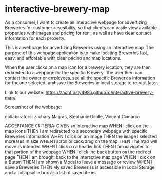 # interactive-brewery-map
As a consumer, I want to create an interactive webpage for advertizing Breweries for customer acsesibility, so that clients can easily view available properties with images and pricing for rent, as well as have clear contact information for each property. 

This is a webpage for advertizing Breweries using an interactive map, The purpose of this webpage application is to make locating Breweries fast, easy, and affordable with clear pricing and map locations. 

When the user clicks on a map icon for a brewery location, they are then redirected to a webpage for the specific Brewery. The user then can contact the owner or employees, see all the specific Breweries information for the one selected, and save the Breweries in local storage to re-visit later. 

Link to our website: https://zachfrosty4986.github.io/interactive-brewery-map/

Screenshot of the webpage:

collaborators: Zachary Magras, Stephanie Dilolle, Vincent Camarco


ACCEPTANCE CRITERIA:
GIVEN an Interactive map
WHEN I click on the map icons
THEN I am redirected to a secondary webpage with specific Breweries information
WHEN I click on an image
THEN the image I selected increases in size
WHEN I scroll or click/drag on the map
THEN The map will move as intended
WHEN I click on a header link
THEN I am navigated to that portion of the webpage
WHEN I click the back button on the redirect page
THEN I am brought back to the interactive map page
WHEN I click on a Button
THEN I am shown a Modal to leave a message or review
WHEN I save a Breweries
THEN My saved Breweries is ascessible in Local Storage and a collapsable box as a list of saved items



